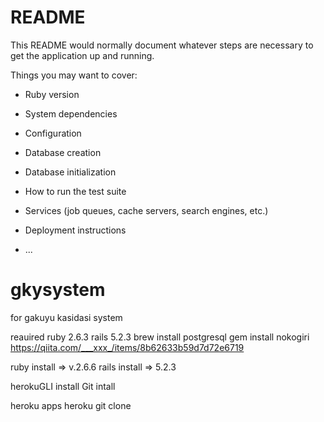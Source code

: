 # README

This README would normally document whatever steps are necessary to get the
application up and running.

Things you may want to cover:

* Ruby version

* System dependencies

* Configuration

* Database creation

* Database initialization

* How to run the test suite

* Services (job queues, cache servers, search engines, etc.)

* Deployment instructions

* ...
# gkysystem
for gakuyu kasidasi system


reauired
ruby 2.6.3
rails 5.2.3
brew install postgresql
gem install nokogiri
https://qiita.com/___xxx_/items/8b62633b59d7d72e6719


ruby install => v.2.6.6
rails install => 5.2.3

herokuGLI install
Git intall

heroku apps
heroku git clone

